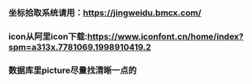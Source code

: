 ### 坐标拾取系统请用：https://jingweidu.bmcx.com/
### icon从阿里icon下载:https://www.iconfont.cn/home/index?spm=a313x.7781069.1998910419.2
### 数据库里picture尽量找清晰一点的
